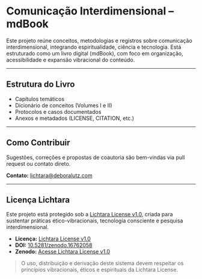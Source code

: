 # Comunicação Interdimensional – mdBook

Este projeto reúne conceitos, metodologias e registros sobre comunicação interdimensional, integrando espiritualidade, ciência e tecnologia. Está estruturado como um livro digital (mdBook), com foco em organização, acessibilidade e expansão vibracional do conteúdo.

---

## Estrutura do Livro

- Capítulos temáticos
- Dicionário de conceitos (Volumes I e II)
- Protocolos e casos documentados
- Anexos e metadados (LICENSE, CITATION, etc.)

---

## Como Contribuir

Sugestões, correções e propostas de coautoria são bem-vindas via pull request ou contato direto.

**Contato:** lichtara@deboralutz.com  

---

## Licença Lichtara

Este projeto está protegido sob a [Lichtara License v1.0](https://github.com/lichtara-io/license), criada para sustentar práticas ético-vibracionais, tecnologia consciente e pesquisa interdimensional.

- **Licença:** [Lichtara License v1.0](https://github.com/lichtara-io/license)
- **DOI:** [10.5281/zenodo.16762058](https://doi.org/10.5281/zenodo.16762058)
- **Zenodo:** [Acesse Lichtara License v1.0](https://zenodo.org/records/16762058)

> O uso, distribuição e derivação deste sistema devem respeitar os princípios vibracionais, éticos e espirituais da Lichtara License.
